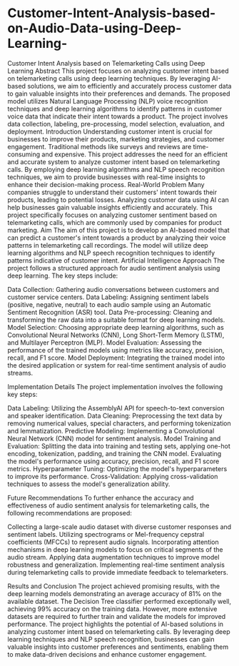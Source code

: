 # Customer-Intent-Analysis-based-on-Audio-Data-using-Deep-Learning-

Customer Intent Analysis based on Telemarketing Calls using Deep Learning
Abstract
This project focuses on analyzing customer intent based on telemarketing calls using deep learning techniques. By leveraging AI-based solutions, we aim to efficiently and accurately process customer data to gain valuable insights into their preferences and demands. The proposed model utilizes Natural Language Processing (NLP) voice recognition techniques and deep learning algorithms to identify patterns in customer voice data that indicate their intent towards a product. The project involves data collection, labeling, pre-processing, model selection, evaluation, and deployment.
Introduction
Understanding customer intent is crucial for businesses to improve their products, marketing strategies, and customer engagement. Traditional methods like surveys and reviews are time-consuming and expensive. This project addresses the need for an efficient and accurate system to analyze customer intent based on telemarketing calls. By employing deep learning algorithms and NLP speech recognition techniques, we aim to provide businesses with real-time insights to enhance their decision-making process.
Real-World Problem
Many companies struggle to understand their customers' intent towards their products, leading to potential losses. Analyzing customer data using AI can help businesses gain valuable insights efficiently and accurately. This project specifically focuses on analyzing customer sentiment based on telemarketing calls, which are commonly used by companies for product marketing.
Aim
The aim of this project is to develop an AI-based model that can predict a customer's intent towards a product by analyzing their voice patterns in telemarketing call recordings. The model will utilize deep learning algorithms and NLP speech recognition techniques to identify patterns indicative of customer intent.
Artificial Intelligence Approach
The project follows a structured approach for audio sentiment analysis using deep learning. The key steps include:

Data Collection: Gathering audio conversations between customers and customer service centers.
Data Labeling: Assigning sentiment labels (positive, negative, neutral) to each audio sample using an Automatic Sentiment Recognition (ASR) tool.
Data Pre-processing: Cleaning and transforming the raw data into a suitable format for deep learning models.
Model Selection: Choosing appropriate deep learning algorithms, such as Convolutional Neural Networks (CNN), Long Short-Term Memory (LSTM), and Multilayer Perceptron (MLP).
Model Evaluation: Assessing the performance of the trained models using metrics like accuracy, precision, recall, and F1 score.
Model Deployment: Integrating the trained model into the desired application or system for real-time sentiment analysis of audio streams.

Implementation Details
The project implementation involves the following key steps:

Data Labeling: Utilizing the AssemblyAI API for speech-to-text conversion and speaker identification.
Data Cleaning: Preprocessing the text data by removing numerical values, special characters, and performing tokenization and lemmatization.
Predictive Modeling: Implementing a Convolutional Neural Network (CNN) model for sentiment analysis.
Model Training and Evaluation: Splitting the data into training and testing sets, applying one-hot encoding, tokenization, padding, and training the CNN model. Evaluating the model's performance using accuracy, precision, recall, and F1 score metrics.
Hyperparameter Tuning: Optimizing the model's hyperparameters to improve its performance.
Cross-Validation: Applying cross-validation techniques to assess the model's generalization ability.

Future Recommendations
To further enhance the accuracy and effectiveness of audio sentiment analysis for telemarketing calls, the following recommendations are proposed:

Collecting a large-scale audio dataset with diverse customer responses and sentiment labels.
Utilizing spectrograms or Mel-frequency cepstral coefficients (MFCCs) to represent audio signals.
Incorporating attention mechanisms in deep learning models to focus on critical segments of the audio stream.
Applying data augmentation techniques to improve model robustness and generalization.
Implementing real-time sentiment analysis during telemarketing calls to provide immediate feedback to telemarketers.

Results and Conclusion
The project achieved promising results, with the deep learning models demonstrating an average accuracy of 81% on the available dataset. The Decision Tree classifier performed exceptionally well, achieving 99% accuracy on the training data. However, more extensive datasets are required to further train and validate the models for improved performance.
The project highlights the potential of AI-based solutions in analyzing customer intent based on telemarketing calls. By leveraging deep learning techniques and NLP speech recognition, businesses can gain valuable insights into customer preferences and sentiments, enabling them to make data-driven decisions and enhance customer engagement.
